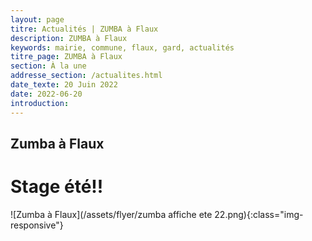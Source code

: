 ```yaml
---
layout: page
titre: Actualités | ZUMBA à Flaux
description: ZUMBA à Flaux
keywords: mairie, commune, flaux, gard, actualités
titre_page: ZUMBA à Flaux
section: À la une
addresse_section: /actualites.html
date_texte: 20 Juin 2022
date: 2022-06-20
introduction: 
---
```


## Zumba à Flaux <br>
# Stage été!!

![Zumba à Flaux](/assets/flyer/zumba affiche ete 22.png){:class="img-responsive"}

